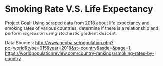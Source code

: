 # Smoking Rate V.S. Life Expectancy
Project Goal: Using scraped data from 2018 about life expectancy and smoking rates of various countries, determine if there is a relationship and perform regression 
using stochastic gradient descent. 

Data Sources: http://www.geoba.se/population.php?pc=world&type=015&year=2018&st=country&asde=&page=1, https://worldpopulationreview.com/country-rankings/smoking-rates-by-country

